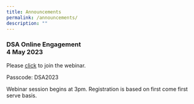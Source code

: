 ```yaml
---
title: Announcements
permalink: /announcements/
description: ""
---
```

### DSA Online Engagement <br>4 May 2023

Please [click](https://moe-singapore.zoom.us/j/83633236912) to join the webinar.

Passcode: DSA2023
 
Webinar session begins at 3pm. Registration is based on first come first serve basis.